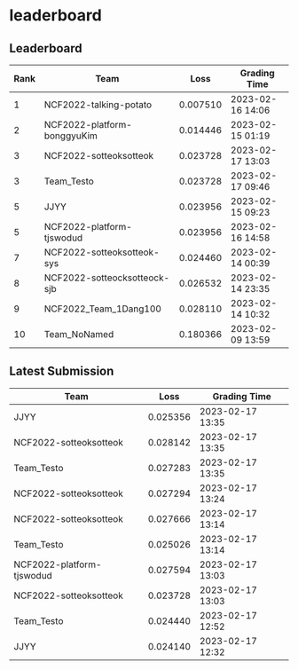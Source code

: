 
# leaderboard
## Leaderboard
|Rank|Team|Loss|Grading Time|
|----|----|----|------------|
|1|NCF2022-talking-potato|0.007510|2023-02-16 14:06|
|2|NCF2022-platform-bonggyuKim|0.014446|2023-02-15 01:19|
|3|NCF2022-sotteoksotteok|0.023728|2023-02-17 13:03|
|3|Team_Testo|0.023728|2023-02-17 09:46|
|5|JJYY|0.023956|2023-02-15 09:23|
|5|NCF2022-platform-tjswodud|0.023956|2023-02-16 14:58|
|7|NCF2022-sotteoksotteok-sys|0.024460|2023-02-14 00:39|
|8|NCF2022-sotteocksotteock-sjb|0.026532|2023-02-14 23:35|
|9|NCF2022_Team_1Dang100|0.028110|2023-02-14 10:32|
|10|Team_NoNamed|0.180366|2023-02-09 13:59|

## Latest Submission
|Team|Loss|Grading Time|
|----|----|------------|
|JJYY|0.025356|2023-02-17 13:35|
|NCF2022-sotteoksotteok|0.028142|2023-02-17 13:35|
|Team_Testo|0.027283|2023-02-17 13:35|
|NCF2022-sotteoksotteok|0.027294|2023-02-17 13:24|
|NCF2022-sotteoksotteok|0.027666|2023-02-17 13:14|
|Team_Testo|0.025026|2023-02-17 13:14|
|NCF2022-platform-tjswodud|0.027594|2023-02-17 13:03|
|NCF2022-sotteoksotteok|0.023728|2023-02-17 13:03|
|Team_Testo|0.024440|2023-02-17 12:52|
|JJYY|0.024140|2023-02-17 12:32|
